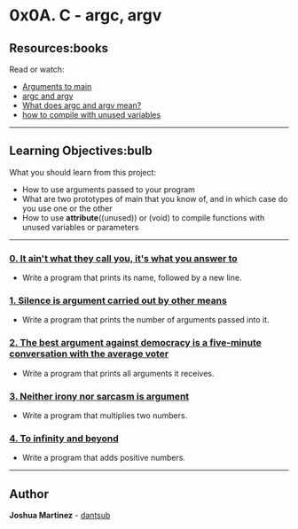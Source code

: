 # 0x0A. C - argc, argv

## Resources:books

Read or watch:

* [Arguments to main](https://intranet.hbtn.io/rltoken/9qSBELMTQW1ldB0yGS6VZQ)
* [argc and argv](https://intranet.hbtn.io/rltoken/WL2UmZcO4fWhIgW-a1vePg)
* [What does argc and argv mean?](https://intranet.hbtn.io/rltoken/hWES8SJFzZJeWm0bBC5v8A)
* [how to compile with unused variables](https://intranet.hbtn.io/rltoken/k7iIVMXLkWDm2D2ATHb6xw)

---

## Learning Objectives:bulb

What you should learn from this project:

* How to use arguments passed to your program
* What are two prototypes of main that you know of, and in which case do you use one or the other
* How to use __attribute__((unused)) or (void) to compile functions with unused variables or parameters

---

### [0. It ain't what they call you, it's what you answer to](./0-whatsmyname.c)

* Write a program that prints its name, followed by a new line.

### [1. Silence is argument carried out by other means](./1-args.c)

* Write a program that prints the number of arguments passed into it.

### [2. The best argument against democracy is a five-minute conversation with the average voter](./2-args.c)

* Write a program that prints all arguments it receives.

### [3. Neither irony nor sarcasm is argument](./3-mul.c)

* Write a program that multiplies two numbers.

### [4. To infinity and beyond](./4-add.c)

* Write a program that adds positive numbers.

---

## Author

**Joshua Martinez** - [dantsub](https://github.com/dantsub)
